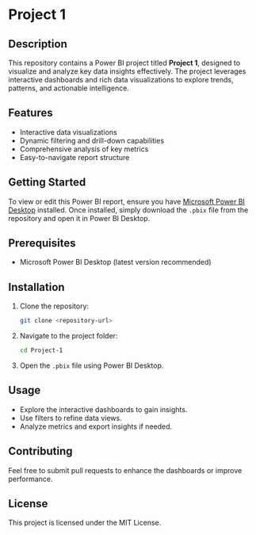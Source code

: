 # Project 1

## Description
This repository contains a Power BI project titled **Project 1**, designed to visualize and analyze key data insights effectively. The project leverages interactive dashboards and rich data visualizations to explore trends, patterns, and actionable intelligence.

## Features
- Interactive data visualizations
- Dynamic filtering and drill-down capabilities
- Comprehensive analysis of key metrics
- Easy-to-navigate report structure

## Getting Started
To view or edit this Power BI report, ensure you have [Microsoft Power BI Desktop](https://powerbi.microsoft.com/desktop/) installed. Once installed, simply download the `.pbix` file from the repository and open it in Power BI Desktop.

## Prerequisites
- Microsoft Power BI Desktop (latest version recommended)

## Installation
1. Clone the repository:
   ```sh
   git clone <repository-url>
   ```
2. Navigate to the project folder:
   ```sh
   cd Project-1
   ```
3. Open the `.pbix` file using Power BI Desktop.

## Usage
- Explore the interactive dashboards to gain insights.
- Use filters to refine data views.
- Analyze metrics and export insights if needed.

## Contributing
Feel free to submit pull requests to enhance the dashboards or improve performance.

## License
This project is licensed under the MIT License.
